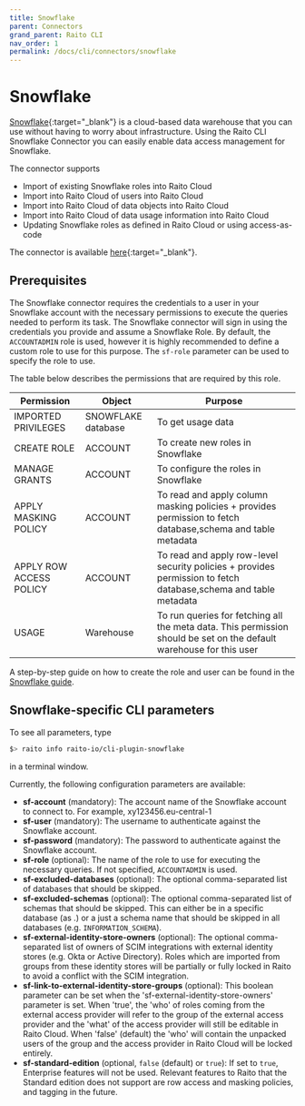 ```yaml
---
title: Snowflake
parent: Connectors
grand_parent: Raito CLI
nav_order: 1
permalink: /docs/cli/connectors/snowflake
---
```


# Snowflake

[Snowflake](https://www.snowflake.com){:target="_blank"} is a cloud-based data warehouse that you can use without having to worry about infrastructure. 
Using the Raito CLI Snowflake Connector you can easily enable data access management for Snowflake.

The connector supports
* Import of existing Snowflake roles into Raito Cloud
* Import into Raito Cloud of users into Raito Cloud
* Import into Raito Cloud of data objects into Raito Cloud
* Import into Raito Cloud of data usage information into Raito Cloud
* Updating Snowflake roles as defined in Raito Cloud or using access-as-code

The connector is available [here](https://github.com/raito-io/cli-plugin-snowflake){:target="_blank"}.

## Prerequisites
The Snowflake connector requires the credentials to a user in your Snowflake account with the necessary permissions to execute the queries needed to perform its task.
The Snowflake connector will sign in using the credentials you provide and assume a Snowflake Role. By default, the `ACCOUNTADMIN` role is used, however it is highly recommended to define a custom role to use for this purpose. The `sf-role` parameter can be used to specify the role to use.

The table below describes the permissions that are required by this role.

| Permission  | Object  | Purpose  |
|---|---|---|
| IMPORTED PRIVILEGES  | SNOWFLAKE database  | To get usage data  |
| CREATE ROLE  | ACCOUNT  | To create new roles in Snowflake  |
| MANAGE GRANTS  | ACCOUNT  | To configure the roles in Snowflake  |
| APPLY MASKING POLICY  | ACCOUNT  | To read and apply column masking policies + provides permission to fetch database,schema and table metadata  |
| APPLY ROW ACCESS POLICY  | ACCOUNT  | To read and apply row-level security policies + provides permission to fetch database,schema and table metadata  |
| USAGE  | Warehouse  | To run queries for fetching all the meta data. This permission should be set on the default warehouse for this user  |

A step-by-step guide on how to create the role and user can be found in the [Snowflake guide](/docs/guide/cloud).

## Snowflake-specific CLI parameters

To see all parameters, type 
```bash
$> raito info raito-io/cli-plugin-snowflake
```
in a terminal window.

Currently, the following configuration parameters are available:
* **sf-account** (mandatory): The account name of the Snowflake account to connect to. For example, xy123456.eu-central-1
* **sf-user** (mandatory): The username to authenticate against the Snowflake account.
* **sf-password** (mandatory): The password to authenticate against the Snowflake account.
* **sf-role** (optional): The name of the role to use for executing the necessary queries. If not specified, `ACCOUNTADMIN` is used.
* **sf-excluded-databases** (optional): The optional comma-separated list of databases that should be skipped.
* **sf-excluded-schemas** (optional): The optional comma-separated list of schemas that should be skipped. This can either be in a specific database (as <database>.<schema>) or a just a schema name that should be skipped in all databases (e.g. `INFORMATION_SCHEMA`).
* **sf-external-identity-store-owners** (optional): The optional comma-separated list of owners of SCIM integrations with external identity stores (e.g. Okta or Active Directory). Roles which are imported from groups from these identity stores will be partially or fully locked in Raito to avoid a conflict with the SCIM integration.
* **sf-link-to-external-identity-store-groups** (optional): This boolean parameter can be set when the 'sf-external-identity-store-owners' parameter is set. When 'true', the 'who' of roles coming from the external access provider will refer to the group of the external access provider and the 'what' of the access provider will still be editable in Raito Cloud. When 'false' (default) the 'who' will contain the unpacked users of the group and the access provider in Raito Cloud will be locked entirely.
* **sf-standard-edition** (optional, `false` (default) or `true`): If set to `true`, Enterprise features will not be used. Relevant features to Raito that the Standard edition does not support are row access and masking policies, and tagging in the future. 
			